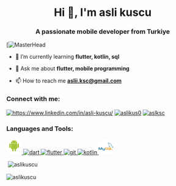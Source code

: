 <h1 align="center">Hi 👋, I'm asli kuscu</h1>
<h3 align="center">A passionate mobile developer from Turkiye</h3>

 [![MasterHead](https://i.pinimg.com/736x/29/86/bf/2986bf2c4fd0b3d0bc4680f4dd9e42fe.jpg)

- 🌱 I’m currently learning **flutter, kotlin, sql**

- 💬 Ask me about **flutter, mobile programming**

- 📫 How to reach me **aslii.ksc@gmail.com**

<h3 align="left">Connect with me:</h3>
<p align="left">
<a href="https://linkedin.com/in/aslı kuşçu" target="blank"><img align="center" src="https://raw.githubusercontent.com/rahuldkjain/github-profile-readme-generator/master/src/images/icons/Social/linked-in-alt.svg" alt="https://www.linkedin.com/in/asli-kuscu/" height="30" width="40" /></a>
<a href="https://instagram.com/aslikus0" target="blank"><img align="center" src="https://raw.githubusercontent.com/rahuldkjain/github-profile-readme-generator/master/src/images/icons/Social/instagram.svg" alt="aslikus0" height="30" width="40" /></a>
<a href="https://www.leetcode.com/aslksc" target="blank"><img align="center" src="https://raw.githubusercontent.com/rahuldkjain/github-profile-readme-generator/master/src/images/icons/Social/leet-code.svg" alt="aslksc" height="30" width="40" /></a>
</p>

<h3 align="left">Languages and Tools:</h3>
<p align="left"> <a href="https://developer.android.com" target="_blank" rel="noreferrer"> <img src="https://raw.githubusercontent.com/devicons/devicon/master/icons/android/android-original-wordmark.svg" alt="android" width="40" height="40"/> </a> <a href="https://dart.dev" target="_blank" rel="noreferrer"> <img src="https://www.vectorlogo.zone/logos/dartlang/dartlang-icon.svg" alt="dart" width="40" height="40"/> </a> <a href="https://flutter.dev" target="_blank" rel="noreferrer"> <img src="https://www.vectorlogo.zone/logos/flutterio/flutterio-icon.svg" alt="flutter" width="40" height="40"/> </a> <a href="https://git-scm.com/" target="_blank" rel="noreferrer"> <img src="https://www.vectorlogo.zone/logos/git-scm/git-scm-icon.svg" alt="git" width="40" height="40"/> </a> <a href="https://kotlinlang.org" target="_blank" rel="noreferrer"> <img src="https://www.vectorlogo.zone/logos/kotlinlang/kotlinlang-icon.svg" alt="kotlin" width="40" height="40"/> </a> <a href="https://www.mysql.com/" target="_blank" rel="noreferrer"> <img src="https://raw.githubusercontent.com/devicons/devicon/master/icons/mysql/mysql-original-wordmark.svg" alt="mysql" width="40" height="40"/> </a> </p>

<p>&nbsp;<img align="center" src="https://github-readme-stats.vercel.app/api?username=aslikuscu&show_icons=true&locale=en" alt="aslikuscu" /></p>

<p><img align="center" src="https://github-readme-streak-stats.herokuapp.com/?user=aslikuscu&" alt="aslikuscu" /></p>
